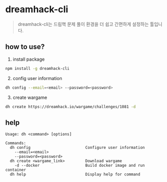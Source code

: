 # dreamhack-cli
> dreamhack-cli는 드림핵 문제 풀이 환경을 더 쉽고 간편하게 설정하는 툴입니다.

## how to use?
1. install package
```bash
npm install -g dreamhack-cli
```
2. config user information
```bash
dh config --email=<email> --password=<password>
```
3. create wargame
```bash
dh create https://dreamhack.io/wargame/challenges/1081 -d
```

## help
```
Usage: dh <command> [options]

Commands:
  dh config                        Configure user information
    --email=<email>
    --password=<password>  
  dh create <wargame_link>         Download wargame
    -d --docker                    Build docker image and run container
  dh help                          Display help for command
```